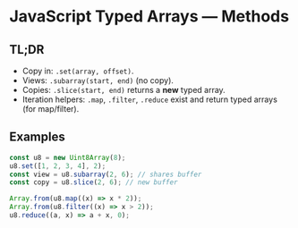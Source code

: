# JavaScript Typed Arrays — Methods

## TL;DR

- Copy in: `.set(array, offset)`.
- Views: `.subarray(start, end)` (no copy).
- Copies: `.slice(start, end)` returns a **new** typed array.
- Iteration helpers: `.map`, `.filter`, `.reduce` exist and return typed arrays (for map/filter).

## Examples

```js
const u8 = new Uint8Array(8);
u8.set([1, 2, 3, 4], 2);
const view = u8.subarray(2, 6); // shares buffer
const copy = u8.slice(2, 6); // new buffer

Array.from(u8.map((x) => x * 2));
Array.from(u8.filter((x) => x > 2));
u8.reduce((a, x) => a + x, 0);
```
